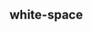 ## white-space


<!-- CSSJSON.white-space.description -->

<!-- CSSJSON.white-space.syntax -->

<!-- CSSJSON.white-space.values -->

<!-- CSSJSON.white-space.defaultValue -->

<!-- CSSJSON.white-space.unixTags -->

<!-- CSSJSON.white-space.compatibility -->

<!-- CSSJSON.white-space.reference -->